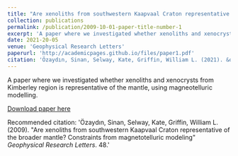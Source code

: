 ```yaml
---
title: "Are xenoliths from southwestern Kaapvaal Craton representative of the broader mantle? Constraints from magnetotelluric modeling"
collection: publications
permalink: /publication/2009-10-01-paper-title-number-1
excerpt: 'A paper where we investigated whether xenoliths and xenocrysts from Kimberley region is representative of the mantle, using magneotelluric modelling.'
date: 2021-20-05
venue: 'Geophysical Research Letters'
paperurl: 'http://academicpages.github.io/files/paper1.pdf'
citation: 'Özaydın, Sinan, Selway, Kate, Griffin, William L. (2021). &quot;Are xenoliths from southwestern Kaapvaal Craton representative of the broader mantle? Constraints from magnetotelluric modeling&quot; <i>Geophysical Research Letters</i>. 48.'
---
```

A paper where we investigated whether xenoliths and xenocrysts from Kimberley region is representative of the mantle, using magneotelluric modelling.

[Download paper here](https://doi.org/10.1029/2021GL092570)

Recommended citation: 'Özaydın, Sinan, Selway, Kate, Griffin, William L. (2009). &quot;Are xenoliths from southwestern Kaapvaal Craton representative of the broader mantle? Constraints from magnetotelluric modeling&quot; <i>Geophysical Research Letters</i>. 48.'
